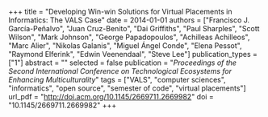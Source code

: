 +++
title = "Developing Win-win Solutions for Virtual Placements in Informatics: The VALS Case"
date = 2014-01-01
authors = ["Francisco J. García-Peñalvo", "Juan Cruz-Benito", "Dai Griffiths", "Paul Sharples", "Scott Wilson", "Mark Johnson", "George Papadopoulos", "Achilleas Achilleos", "Marc Alier", "Nikolas Galanis", "Miguel Ángel Conde", "Elena Pessot", "Raymond Elferink", "Edwin Veenendaal", "Steve Lee"]
publication_types = ["1"]
abstract = ""
selected = false
publication = "*Proceedings of the Second International Conference on Technological Ecosystems for Enhancing Multiculturality*"
tags = ["VALS", "computer sciences", "informatics", "open source", "semester of code", "virtual placements"]
url_pdf = "http://doi.acm.org/10.1145/2669711.2669982"
doi = "10.1145/2669711.2669982"
+++

